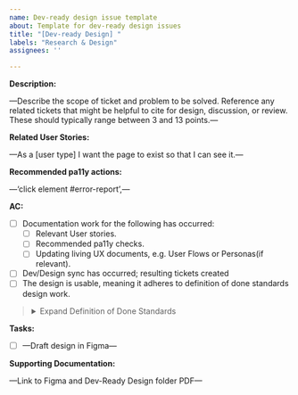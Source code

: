 ```yaml
---
name: Dev-ready design issue template
about: Template for dev-ready design issues
title: "[Dev-ready Design] "
labels: "Research & Design"
assignees: ''

---
```


**Description:**

—Describe the scope of ticket and problem to be solved. Reference any related tickets that might be helpful to cite for design, discussion, or review. These should typically range between 3 and 13 points.—

**Related User Stories:**

—As a [user type] I want the page to exist so that I can see it.—

**Recommended pa11y actions:**

—‘click element #error-report’,—

**AC:**

- [ ] Documentation work for the following has occurred:
   - [ ] Relevant User stories.
   - [ ] Recommended pa11y checks.
   - [ ] Updating living UX documents, e.g. User Flows or Personas(if relevant).
- [ ] Dev/Design sync has occurred; resulting tickets created
- [ ] The design is usable, meaning it adheres to definition of done standards design work.
> <details>
>      <summary>Expand Definition of Done Standards</summary>
> 
> - It uses [USWDS components and follows it’s UX guidance](https://designsystem.digital.gov/components/), or a deviation is clearly documented
> 
> - Language is intentional and [plain](https://plainlanguage.gov/guidelines/); placeholders are clearly documented
> - It follows [accessibility guidelines] and accessibility implementation notes are documented(https://accessibility.digital.gov/) (e.g. clear information hierarchy, color is not the only way meaning is communicated, etc.)
> - If feedback identifies bigger questions or unknowns, create additional issues to investigate
> </details>

**Tasks:**

- [ ] —Draft design in Figma—

**Supporting Documentation:**

—Link to Figma and Dev-Ready Design folder PDF—
